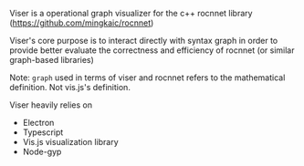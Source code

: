Viser is a operational graph visualizer for the c++ rocnnet library (https://github.com/mingkaic/rocnnet)

Viser's core purpose is to interact directly with syntax graph in order to provide better 
evaluate the correctness and efficiency of rocnnet (or similar graph-based libraries)

Note: `graph` used in terms of viser and rocnnet refers to the mathematical definition. Not vis.js's definition.

Viser heavily relies on
- Electron
- Typescript
- Vis.js visualization library
- Node-gyp